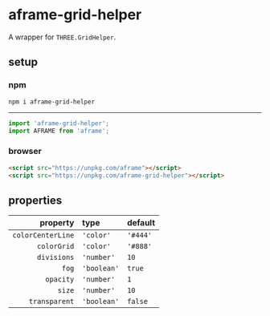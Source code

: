 # aframe-grid-helper

A wrapper for `THREE.GridHelper`.

## setup

### npm

```shell
npm i aframe-grid-helper
```

---

```javascript
import 'aframe-grid-helper';
import AFRAME from 'aframe';
```

### browser

```html
<script src="https://unpkg.com/aframe"></script>
<script src="https://unpkg.com/aframe-grid-helper"></script>
```

## properties

| property | type | default |
| ---: | :--- | :--- |
| `colorCenterLine` | `'color'` | `'#444'` |
| `colorGrid` | `'color'` | `'#888'` |
| `divisions` | `'number'` | `10` |
| `fog` | `'boolean'` | `true` |
| `opacity` | `'number'` | `1` |
| `size` | `'number'` | `10` |
| `transparent` | `'boolean'` | `false` |
